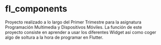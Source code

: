 # fl_components

Proyecto realizado a lo largo del Primer Trimestre para la asignatura Programación Multimedia y Dispositivos Móviles. La función de este proyecto consiste en aprender a usar los diferentes Widget así como coger algo de soltura a la hora de programar en Flutter.
